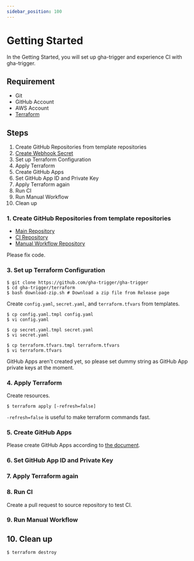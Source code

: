 ```yaml
---
sidebar_position: 100
---
```


# Getting Started

In the Getting Started, you will set up gha-trigger and experience CI with gha-trigger.

## Requirement

- Git
- GitHub Account
- AWS Account
- [Terraform](https://www.terraform.io/)

## Steps

1. Create GitHub Repositories from template repositories
1. [Create Webhook Secret](https://docs.github.com/en/developers/webhooks-and-events/webhooks/securing-your-webhooks)
1. Set up Terraform Configuration
1. Apply Terraform
1. Create GitHub Apps
1. Set GitHub App ID and Private Key
1. Apply Terraform again
1. Run CI
1. Run Manual Workflow
1. Clean up

### 1. Create GitHub Repositories from template repositories

- [Main Repository](https://github.com/gha-trigger/example-main/generate)
- [CI Repository](https://github.com/gha-trigger/example-ci/generate)
- [Manual Workflow Repository](https://github.com/gha-trigger/example-manual-workflow/generate)

Please fix code.

### 3. Set up Terraform Configuration

```console
$ git clone https://github.com/gha-trigger/gha-trigger
$ cd gha-trigger/terraform
$ bash download-zip.sh # Download a zip file from Release page
```

Create `config.yaml`, `secret.yaml`, and `terraform.tfvars` from templates.

```console
$ cp config.yaml.tmpl config.yaml
$ vi config.yaml

$ cp secret.yaml.tmpl secret.yaml
$ vi secret.yaml

$ cp terraform.tfvars.tmpl terraform.tfvars
$ vi terraform.tfvars
```

GitHub Apps aren't created yet, so please set dummy string as GitHub App private keys at the moment.

### 4. Apply Terraform

Create resources.

```console
$ terraform apply [-refresh=false]
```

`-refresh=false` is useful to make terraform commands fast.

### 5. Create GitHub Apps

Please create GitHub Apps according to [the document](config/github-app).

### 6. Set GitHub App ID and Private Key

### 7. Apply Terraform again

### 8. Run CI

Create a pull request to source repository to test CI.

### 9. Run Manual Workflow

## 10. Clean up

```console
$ terraform destroy
```
